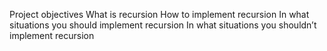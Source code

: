 Project objectives
What is recursion
How to implement recursion
In what situations you should implement recursion
In what situations you shouldn’t implement recursion
